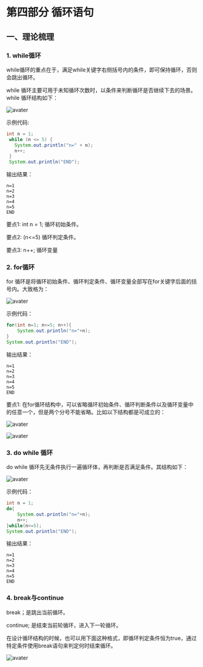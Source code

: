# 第四部分 循环语句

## 一、理论梳理

### 1. while循环

while循环的重点在于，满足while关键字右侧括号内的条件，即可保持循环，否则会跳出循环。

while 循环主要可用于未知循环次数时，以条件来判断循环是否继续下去的场景。while 循环结构如下：

![avater](./pictures/Part04-while.png)

示例代码:

```java
int n = 1;
 while (n <= 5) {
   System.out.println("n=" + n);
   n++;
 }
 System.out.println("END");
```

输出结果：

```
n=1
n=2
n=3
n=4
n=5
END
```

要点1: int n = 1; 循环初始条件。

要点2: (n<=5) 循环判定条件。

要点3: n++; 循环变量

### 2. for循环

for 循环是将循环初始条件、循环判定条件、循环变量全部写在for关键字后面的括号内。大致格为：

![avater](./pictures/Part04-for.png)

示例代码：

```java
for(int n=1; n<=5; n++){
    System.out.println("n="+n);
}
System.out.println("END");
```

输出结果：

```
n=1
n=2
n=3
n=4
n=5
END
```

要点1: 在for循环结构中，可以省略循环初始条件、循环判断条件以及循环变量中的任意一个，但是两个分号不能省略。比如以下结构都是可成立的：

![avater](./pictures/Part04-for2.png)

![avater](./pictures/Part04-for3.png)

### 3. do while 循环

do while 循环先无条件执行一遍循环体，再判断是否满足条件。其结构如下：

![avater](./pictures/Part04-dowhile.png)

示例代码：

```java
int n = 1;
do{
    System.out.println("n="+n);
    n++;
}while(n<=5);
System.out.println("END");
```

输出结果：

```
n=1
n=2
n=3
n=4
n=5
END
```

### 4. break与continue

break；是跳出当前循环。

continue; 是结束当前轮循环，进入下一轮循环。

在设计循环结构的时候，也可以用下面这种格式，即循环判定条件恒为true，通过特定条件使用break语句来判定何时结束循环。

![avater](./pictures/Part04-4.png)

